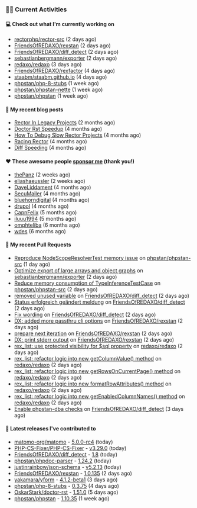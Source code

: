 ### 👨‍💻 Current Activities


#### 💻 Check out what I'm currently working on

- [rectorphp/rector-src](https://github.com/rectorphp/rector-src) (2 days ago)
- [FriendsOfREDAXO/rexstan](https://github.com/FriendsOfREDAXO/rexstan) (2 days ago)
- [FriendsOfREDAXO/diff_detect](https://github.com/FriendsOfREDAXO/diff_detect) (2 days ago)
- [sebastianbergmann/exporter](https://github.com/sebastianbergmann/exporter) (2 days ago)
- [redaxo/redaxo](https://github.com/redaxo/redaxo) (3 days ago)
- [FriendsOfREDAXO/rexfactor](https://github.com/FriendsOfREDAXO/rexfactor) (4 days ago)
- [staabm/staabm.github.io](https://github.com/staabm/staabm.github.io) (4 days ago)
- [phpstan/php-8-stubs](https://github.com/phpstan/php-8-stubs) (1 week ago)
- [phpstan/phpstan-nette](https://github.com/phpstan/phpstan-nette) (1 week ago)
- [phpstan/phpstan](https://github.com/phpstan/phpstan) (1 week ago)


#### 📜 My recent blog posts

- [Rector In Legacy Projects](https://staabm.github.io/2023/07/23/rector-in-legacy-projects.html) (2 months ago)
- [Doctor Rst Speedup](https://staabm.github.io/2023/05/18/doctor-rst-speedup.html) (4 months ago)
- [How To Debug Slow Rector Projects](https://staabm.github.io/2023/05/10/how-to-debug-slow-rector-projects.html) (4 months ago)
- [Racing Rector](https://staabm.github.io/2023/05/06/racing-rector.html) (4 months ago)
- [Diff Speeding](https://staabm.github.io/2023/05/01/diff-speeding.html) (4 months ago)


#### ❤️ These awesome people [sponsor me](https://github.com/sponsors/staabm) (thank you!)

- [thePanz](https://github.com/thePanz) (2 weeks ago)
- [eliashaeussler](https://github.com/eliashaeussler) (2 weeks ago)
- [DaveLiddament](https://github.com/DaveLiddament) (4 months ago)
- [SecuMailer](https://github.com/SecuMailer) (4 months ago)
- [bluehorndigital](https://github.com/bluehorndigital) (4 months ago)
- [drupol](https://github.com/drupol) (4 months ago)
- [CapnFelix](https://github.com/CapnFelix) (5 months ago)
- [iluuu1994](https://github.com/iluuu1994) (5 months ago)
- [omphteliba](https://github.com/omphteliba) (6 months ago)
- [wdes](https://github.com/wdes) (6 months ago)


#### 🔨 My recent Pull Requests

- [Reproduce NodeScopeResolverTest memory issue](https://github.com/phpstan/phpstan-src/pull/2647) on [phpstan/phpstan-src](https://github.com/phpstan/phpstan-src) (1 day ago)
- [Optimize export of large arrays and object graphs](https://github.com/sebastianbergmann/exporter/pull/52) on [sebastianbergmann/exporter](https://github.com/sebastianbergmann/exporter) (2 days ago)
- [Reduce memory consumption of TypeInferenceTestCase](https://github.com/phpstan/phpstan-src/pull/2644) on [phpstan/phpstan-src](https://github.com/phpstan/phpstan-src) (2 days ago)
- [removed unused variable](https://github.com/FriendsOfREDAXO/diff_detect/pull/38) on [FriendsOfREDAXO/diff_detect](https://github.com/FriendsOfREDAXO/diff_detect) (2 days ago)
- [Status erfolgreich geändert meldung](https://github.com/FriendsOfREDAXO/diff_detect/pull/37) on [FriendsOfREDAXO/diff_detect](https://github.com/FriendsOfREDAXO/diff_detect) (2 days ago)
- [Fix wording](https://github.com/FriendsOfREDAXO/diff_detect/pull/36) on [FriendsOfREDAXO/diff_detect](https://github.com/FriendsOfREDAXO/diff_detect) (2 days ago)
- [DX: added more passthru cli options](https://github.com/FriendsOfREDAXO/rexstan/pull/595) on [FriendsOfREDAXO/rexstan](https://github.com/FriendsOfREDAXO/rexstan) (2 days ago)
- [prepare next iteration](https://github.com/FriendsOfREDAXO/rexstan/pull/594) on [FriendsOfREDAXO/rexstan](https://github.com/FriendsOfREDAXO/rexstan) (2 days ago)
- [DX: print stderr output](https://github.com/FriendsOfREDAXO/rexstan/pull/593) on [FriendsOfREDAXO/rexstan](https://github.com/FriendsOfREDAXO/rexstan) (2 days ago)
- [rex_list: use protected visibility for $sql property](https://github.com/redaxo/redaxo/pull/5829) on [redaxo/redaxo](https://github.com/redaxo/redaxo) (2 days ago)
- [rex_list: refactor logic into new getColumnValue() method](https://github.com/redaxo/redaxo/pull/5828) on [redaxo/redaxo](https://github.com/redaxo/redaxo) (2 days ago)
- [rex_list: refactor logic into new getRowsOnCurrentPage() method](https://github.com/redaxo/redaxo/pull/5827) on [redaxo/redaxo](https://github.com/redaxo/redaxo) (2 days ago)
- [rex_list: refactor logic into new formatRowAttributes() method](https://github.com/redaxo/redaxo/pull/5826) on [redaxo/redaxo](https://github.com/redaxo/redaxo) (2 days ago)
- [rex_list: refactor logic into new getEnabledColumnNames() method](https://github.com/redaxo/redaxo/pull/5825) on [redaxo/redaxo](https://github.com/redaxo/redaxo) (2 days ago)
- [Enable phpstan-dba checks](https://github.com/FriendsOfREDAXO/diff_detect/pull/28) on [FriendsOfREDAXO/diff_detect](https://github.com/FriendsOfREDAXO/diff_detect) (3 days ago)


#### 🔭 Latest releases I've contributed to

- [matomo-org/matomo](https://github.com/matomo-org/matomo) - [5.0.0-rc4](https://github.com/matomo-org/matomo/releases/tag/5.0.0-rc4) (today)
- [PHP-CS-Fixer/PHP-CS-Fixer](https://github.com/PHP-CS-Fixer/PHP-CS-Fixer) - [v3.29.0](https://github.com/PHP-CS-Fixer/PHP-CS-Fixer/releases/tag/v3.29.0) (today)
- [FriendsOfREDAXO/diff_detect](https://github.com/FriendsOfREDAXO/diff_detect) - [1.8](https://github.com/FriendsOfREDAXO/diff_detect/releases/tag/1.8) (today)
- [phpstan/phpdoc-parser](https://github.com/phpstan/phpdoc-parser) - [1.24.2](https://github.com/phpstan/phpdoc-parser/releases/tag/1.24.2) (today)
- [justinrainbow/json-schema](https://github.com/justinrainbow/json-schema) - [v5.2.13](https://github.com/justinrainbow/json-schema/releases/tag/v5.2.13) (today)
- [FriendsOfREDAXO/rexstan](https://github.com/FriendsOfREDAXO/rexstan) - [1.0.135](https://github.com/FriendsOfREDAXO/rexstan/releases/tag/1.0.135) (2 days ago)
- [yakamara/yform](https://github.com/yakamara/yform) - [4.1.2-beta1](https://github.com/yakamara/yform/releases/tag/4.1.2-beta1) (3 days ago)
- [phpstan/php-8-stubs](https://github.com/phpstan/php-8-stubs) - [0.3.75](https://github.com/phpstan/php-8-stubs/releases/tag/0.3.75) (4 days ago)
- [OskarStark/doctor-rst](https://github.com/OskarStark/doctor-rst) - [1.51.0](https://github.com/OskarStark/doctor-rst/releases/tag/1.51.0) (5 days ago)
- [phpstan/phpstan](https://github.com/phpstan/phpstan) - [1.10.35](https://github.com/phpstan/phpstan/releases/tag/1.10.35) (1 week ago)
